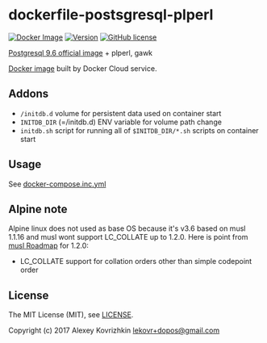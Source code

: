 # dockerfile-postsgresql-plperl

[![Docker Image][1]][2]
[![Version][3]][4]
[![GitHub license][5]][6]

[1]: https://images.microbadger.com/badges/image/dopos/postgresql.svg
[2]: https://microbadger.com/images/dopos/postgresql "Get your own image badge on microbadger.com"
[3]: https://images.microbadger.com/badges/version/dopos/postgresql.svg
[4]: https://microbadger.com/images/dopos/postgresql "Get your own version badge on microbadger.com"
[5]: https://img.shields.io/badge/license-MIT-blue.svg
[6]: LICENSE

[Postgresql 9.6 official image](https://hub.docker.com/_/postgres/) + plperl, gawk

[Docker image](https://store.docker.com/community/images/dopos/postgresql) built by Docker Cloud service.

## Addons

* `/initdb.d` volume for persistent data used on container start
* `INITDB_DIR` (=/initdb.d) ENV variable for volume path change
* `initdb.sh` script for running all of `$INITDB_DIR/*.sh` scripts on container start 

## Usage

See [docker-compose.inc.yml](https://github.com/dopos/dcape/blob/master/docker-compose.inc.yml)

## Alpine note

Alpine linux does not used as base OS because it's v3.6 based on musl 1.1.16 and musl wont support LC_COLLATE up to 1.2.0.
Here is point from [musl Roadmap](http://wiki.musl-libc.org/wiki/Roadmap) for 1.2.0:

* LC_COLLATE support for collation orders other than simple codepoint order

## License

The MIT License (MIT), see [LICENSE](LICENSE).

Copyright (c) 2017 Alexey Kovrizhkin <lekovr+dopos@gmail.com>
